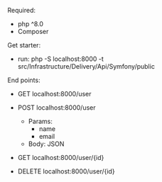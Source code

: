 
Required:
- php ^8.0
- Composer

Get starter:
- run: php -S localhost:8000 -t src/Infrastructure/Delivery/Api/Symfony/public

End points:
- GET localhost:8000/user

- POST localhost:8000/user
  - Params: 
    - name
    - email
  - Body: JSON
- GET localhost:8000/user/{id}
- DELETE localhost:8000/user/{id}